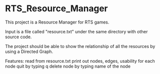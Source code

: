 # RTS_Resource_Manager

This project is a Resource Manager for RTS games.

Input is a file called "resource.txt" under the same directory with other source code.

The project should be able to show the relationship of all the resources by using a Directed Graph.

Features:
read from resource.txt
print out nodes, edges, usability for each node
quit by typing q
delete node by typing name of the node
